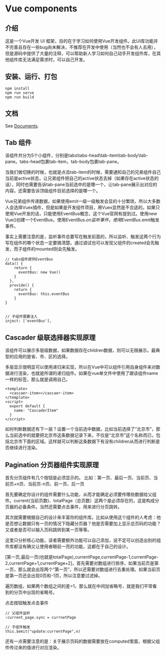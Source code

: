 # Vue components

## 介绍

这是一个Vue开发 UI 框架，目的在于学习如何使用Vue开发组件。此UI库功能并不完善且存在一些bug尚未解决，不推荐在开发中使用（当然也不会有人去用），但是源码中提供了大量的注释，可以帮助新人学习如何自己动手开发组件库，在其他组件库无法满足需求时，可以自己开发。

## 安装、运行、打包
```
npm install
npm run serve
npm run build
```

## 文档
See [Documents](https://qietubaby.github.io/components/#/).

## Tab 组件

该组件共分为5个小组件，分别是tabs\tabs-head\tab-item\tab-body\tab-pane。tabs-head包裹tab-item，tab-body包裹tab-pane。

当我们做切换的时候，也就是点击tab-item的时候，需要通知自己的兄弟组件自己当前是active状态，让兄弟组件把自己的active状态去掉（如果存在active状态的话），同时也需要告诉tab-pane当前选中的是哪一个，让tab-pane展示出对应的内容。还需要告诉顶级组件目前选择的是哪一个。

Vue兄弟组件传递数据，如果使用emit一级一级触发会显的十分繁琐，所以大多数人会选择Vuex插件，但是如果是开发组件项目，用Vuex显然是不合适的。如果只使用Vue开发的话，只能使用EventBus概念，这个Vue官网有提到过。使用new Vue()创建一个EventBus，使用EventBus.$on监听事件，使用EventBus.$emit触发事件。

事实上需要注意的是，监听事件总要写在触发前面的，所以监听、触发这两个行为写在组件的哪个状态一定要搞清楚。通过调试也可以发现父组件的created会先触发，而子组件的mounted则会先触发。

```
// tabs组件提供EventBus
data() {
    return {
      eventBus: new Vue()
    }
  },
  provide() {
    return {
      eventBus: this.eventBus
    }
}


// 子组件需要注入
inject: ['eventBus'],
```


## Cascader 级联选择器实现原理

该组件可以展示多层级数据，如果数据存在children数据，则可以无限展示。最典型的应用的是省、市、区的选择。

多层显示很明显可以使用递归来实现，所以在Vue中可以组件引用自身组件来对数据进行渲染，也就是所谓的递归组件。如果在vue单文件中使用了跟该组件name一样的标签，那么就是调用自己。

```
<template>
  <cascaer-item></cascaer-item>
</template>
<script>
  export default {
    name: "CascaderItem"
  }
</script>
````


如何判断数据还有下一层？设置一个当前选中数据，比如当前选择了“北京市”，那么当前选中的就要把北京市这条数据记录下来，不仅是“北京市”这个名称而已，包括北京市下面的区域。这样就可以判断这条数据下有没有children从而进行判断是否继续进行渲染。


## Pagination 分页器组件实现原理

首先分页组件有几个按钮是必须显示的。
比如：第一页、最后一页、当前页、当前页+n页、当前页-n页、前一页、后一页

首先要确定你设计的组件需要什么功能，从而才能确定必须要传哪些数据给父组件。current(当前页数)、totalPage（总页数）这两个是必须存在的，这是构成分页器的必备条件。当然还需要点击事件，用来进行分页跳转。

其次就需要根据自己的设计来丰富你的组件库。比如从使用这个组件的人考虑：他是否想让数据只有一页的情况下隐藏分页器？他是否需要加上显示总页码的功能？又或者是否可以输入页码跳转到某一页等等。

这里只分析核心功能，读者需要额外功能可以自己添加，说不定可以创造出别的组件库都没有确又让使用者眼前一亮的功能，这都在于自己的设计。


[第一页,最后一页(也就是totalPage),currentPage,currentPage-1,currentPage-2,currentPage+1,currentPage+2]，首先需要对数组进行排序，如果当前页是第一页，那么就会出现两个“第一页”，所以还需要对数组进行去重处理。如果当前页是第一页还会出现0页和-1页，所以注意要过滤掉。

遍历数组，如果两个数组之间的差>1，那么就在中间加省略号，就是我们平常看到的分页中出现的省略号。

点击按钮触发点击事件
```
// 父组件监听
:current_page.sync = currnetPage

// 子组件触发
this.$emit("update:currentPage",n)
```

还有一点需要注意的是：关于展示页码的数据需要放在computed里面，根据父组件传过来的值进行对应渲染。



